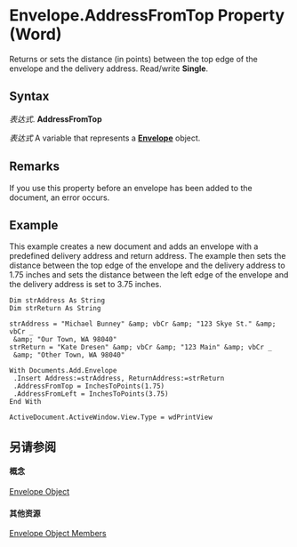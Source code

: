 
# Envelope.AddressFromTop Property (Word)

Returns or sets the distance (in points) between the top edge of the envelope and the delivery address. Read/write  **Single**.


## Syntax

 _表达式_. **AddressFromTop**

 _表达式_ A variable that represents a **[Envelope](03664453-f7fb-f76a-ea60-37e72b53e17c.md)** object.


## Remarks

If you use this property before an envelope has been added to the document, an error occurs.


## Example

This example creates a new document and adds an envelope with a predefined delivery address and return address. The example then sets the distance between the top edge of the envelope and the delivery address to 1.75 inches and sets the distance between the left edge of the envelope and the delivery address is set to 3.75 inches.


```
Dim strAddress As String 
Dim strReturn As String 

```


```
strAddress = "Michael Bunney" &amp; vbCr &amp; "123 Skye St." &amp; vbCr _ 
 &amp; "Our Town, WA 98040" 
strReturn = "Kate Dresen" &amp; vbCr &amp; "123 Main" &amp; vbCr _ 
 &amp; "Other Town, WA 98040" 
 
With Documents.Add.Envelope 
 .Insert Address:=strAddress, ReturnAddress:=strReturn 
 .AddressFromTop = InchesToPoints(1.75) 
 .AddressFromLeft = InchesToPoints(3.75) 
End With 
 
ActiveDocument.ActiveWindow.View.Type = wdPrintView
```


## 另请参阅


#### 概念


[Envelope Object](03664453-f7fb-f76a-ea60-37e72b53e17c.md)
#### 其他资源


[Envelope Object Members](http://msdn.microsoft.com/library/1cbf8c1f-7c86-a5e2-a80c-4feeed3785b9%28Office.15%29.aspx)